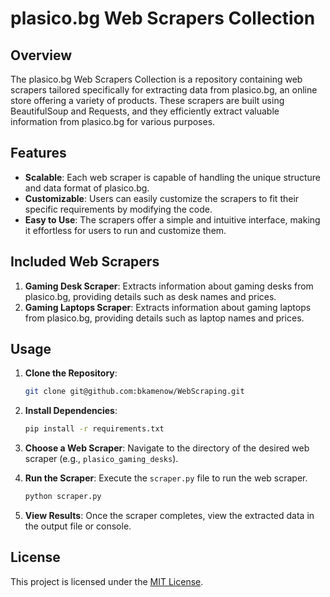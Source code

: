# plasico.bg Web Scrapers Collection

## Overview
The plasico.bg Web Scrapers Collection is a repository containing web scrapers tailored specifically for extracting data from plasico.bg, an online store offering a variety of products. These scrapers are built using BeautifulSoup and Requests, and they efficiently extract valuable information from plasico.bg for various purposes.

## Features
- **Scalable**: Each web scraper is capable of handling the unique structure and data format of plasico.bg.
- **Customizable**: Users can easily customize the scrapers to fit their specific requirements by modifying the code.
- **Easy to Use**: The scrapers offer a simple and intuitive interface, making it effortless for users to run and customize them.

## Included Web Scrapers
1. **Gaming Desk Scraper**: Extracts information about gaming desks from plasico.bg, providing details such as desk names and prices.
1. **Gaming Laptops Scraper**: Extracts information about gaming laptops from plasico.bg, providing details such as laptop names and prices.

## Usage
1. **Clone the Repository**:
    ```bash
    git clone git@github.com:bkamenow/WebScraping.git
    ```

2. **Install Dependencies**:
    ```bash
    pip install -r requirements.txt
    ```

3. **Choose a Web Scraper**:
    Navigate to the directory of the desired web scraper (e.g., `plasico_gaming_desks`).

4. **Run the Scraper**:
    Execute the `scraper.py` file to run the web scraper.
    ```bash
    python scraper.py
    ```

5. **View Results**:
    Once the scraper completes, view the extracted data in the output file or console.

## License
This project is licensed under the [MIT License](LICENSE).

